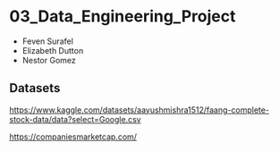 # 03_Data_Engineering_Project
- Feven Surafel
- Elizabeth Dutton
- Nestor Gomez

## Datasets
https://www.kaggle.com/datasets/aayushmishra1512/faang-complete-stock-data/data?select=Google.csv

https://companiesmarketcap.com/